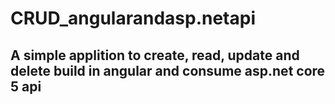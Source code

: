 # CRUD_angularandasp.netapi

## A simple applition to create, read, update and delete build in angular and consume asp.net core 5 api
